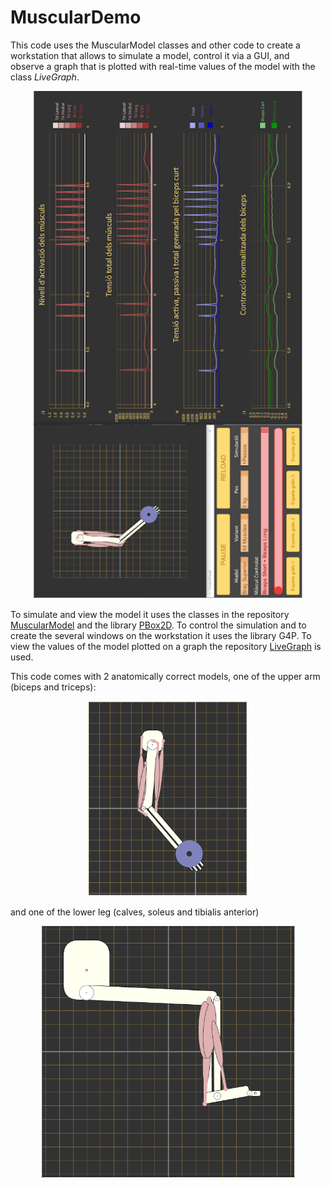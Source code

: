 # MuscularDemo

This code uses the MuscularModel classes and other code to create a workstation that allows to simulate a model,
control it via a GUI, and observe a graph that is plotted with real-time values of the model with the class _LiveGraph_.
<p align="center">
  <img src="https://github.com/gubena/MuscularDemo/blob/main/images/image_2023-09-10_174629356.png" class="rotate90">
</p>

To simulate and view the model it uses the classes in the repository [MuscularModel](https://github.com/gubena/MuscularModel)
and the library [PBox2D](https://github.com/shiffman/Box2D-for-Processing).
To control the simulation and to create the several windows on the workstation it uses the library G4P.
To view the values of the model plotted on a graph the repository [LiveGraph](https://github.com/gubena/LiveGraph) is used.

This code comes with 2 anatomically correct models, one of the upper arm (biceps and triceps):
<p align="center">
  <img src="https://github.com/gubena/MuscularDemo/blob/main/images/image_2023-09-10_174653548.png" />
</p>

and one of the lower leg (calves, soleus and tibialis anterior)
<p align="center">
  <img src="https://github.com/gubena/MuscularDemo/blob/main/images/image_2023-09-10_174723831.png" />
</p>
